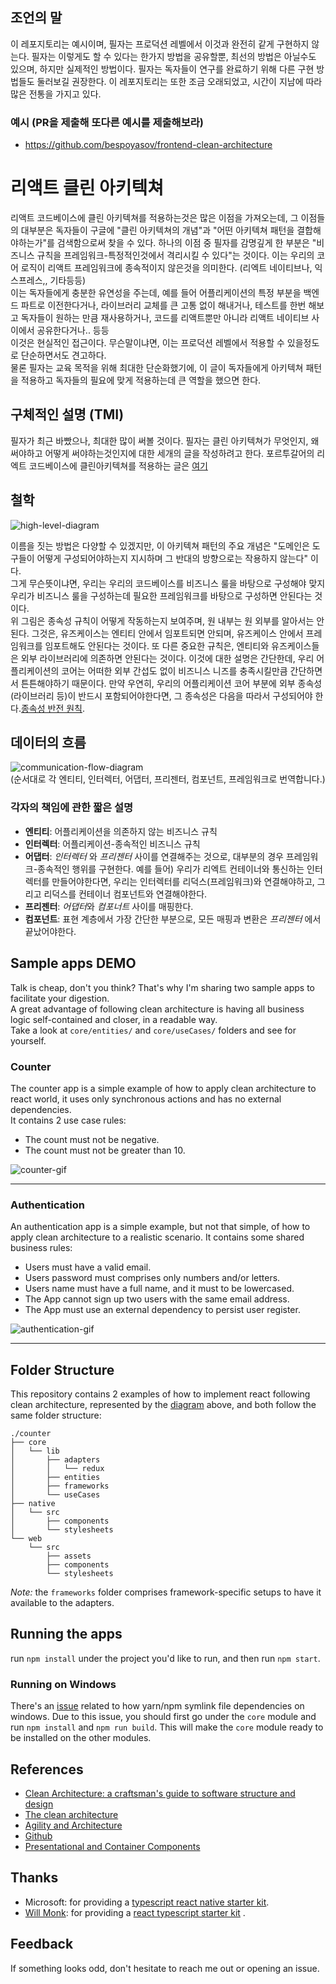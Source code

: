 ## 조언의 말
이 레포지토리는 예시이며, 필자는 프로덕션 레벨에서 이것과 완전히 같게 구현하지 않는다. 필자는 이렇게도 할 수 있다는 한가지 방법을 공유할뿐, 최선의 방법은 아닐수도 있으며, 하지만 실제적인 방법이다. 필자는 독자들이 연구를 완료하기 위해 다른 구현 방법들도 둘러보길 권장한다. 이 레포지토리는 또한 조금 오래되었고, 시간이 지남에 따라 많은 전통을 가지고 있다.  

### 예시 (PR을 제출해 또다른 예시를 제출해보라)
- https://github.com/bespoyasov/frontend-clean-architecture

# 리액트 클린 아키텍쳐
리액트 코드베이스에 클린 아키텍쳐를 적용하는것은 많은 이점을 가져오는데, 그 이점들의 대부분은 독자들이 구글에 "클린 아키텍쳐의 개념"과 "어떤 아키텍쳐 패턴을 결합해야하는가"를 검색함으로써 찾을 수 있다. 하나의 이점 중 필자를 감명깊게 한 부분은 "비즈니스 규칙을 프레임워크-특정적인것에서 격리시킬 수 있다"는 것이다. 이는 우리의 코어 로직이 리액트 프레임워크에 종속적이지 않은것을 의미한다. (리엑트 네이티브나, 익스프레스,, 기타등등)  
이는 독자들에게 충분한 유연성을 주는데, 예를 들어 어플리케이션의 특정 부분을 백엔드 파트로 이전한다거나, 라이브러리 교체를 큰 고통 없이 해내거나, 테스트를 한번 해보고 독자들이 원하는 만큼 재사용하거나, 코드를 리액트뿐만 아니라 리액트 네이티브 사이에서 공유한다거나.. 등등  
이것은 현실적인 접근이다. 무슨말이냐면, 이는 프로덕션 레벨에서 적용할 수 있을정도로 단순하면서도 견고하다.  
물론 필자는 교육 목적을 위해 최대한 단순화했기에, 이 글이 독자들에게 아키텍쳐 패턴을 적용하고 독자들의 필요에 맞게 적용하는데 큰 역할을 했으면 한다.  

## 구체적인 설명 (TMI)
필자가 최근 바빴으나, 최대한 많이 써볼 것이다.
필자는 클린 아키텍쳐가 무엇인지, 왜 써야하고 어떻게 써야하는것인지에 대한 세개의 글을 작성하려고 한다.
포르투갈어의 리엑트 코드베이스에 클린아키텍쳐를 적용하는 글은 [여기](https://medium.com/@eduardomoroni/arquitetura-limpa-para-bases-de-c%C3%B3digo-react-df0f78d2b42e)

## 철학
![high-level-diagram](https://github.com/eduardomoroni/react-clean-architecture/blob/master/docs/images/high-level-diagram.jpg)  

이름을 짓는 방법은 다양할 수 있겠지만, 이 아키텍쳐 패턴의 주요 개념은 "도메인은 도구들이 어떻게 구성되어야하는지 지시하며 그 반대의 방향으로는 작용하지 않는다" 이다.  
그게 무슨뜻이냐면, 우리는 우리의 코드베이스를 비즈니스 룰을 바탕으로 구성해야 맞지 우리가 비즈니스 룰을 구성하는데 필요한 프레임워크를 바탕으로 구성하면 안된다는 것이다.  
위 그림은 종속성 규칙이 어떻게 작동하는지 보여주며, 원 내부는 원 외부를 알아서는 안된다. 그것은, 유즈케이스는 엔티티 안에서 임포트되면 안되며, 유즈케이스 안에서 프레임워크를 임포트해도 안된다는 것이다. 
또 다른 중요한 규칙은, 엔티티와 유즈케이스들은 외부 라이브러리에 의존하면 안된다는 것이다. 이것에 대한 설명은 간단한데, 우리 어플리케이션의 코어는 어떠한 외부 간섭도 없이 비즈니스 니즈를 충족시킬만큼 간단하면서 튼튼해야하기 때문이다.
만약 우연히, 우리의 어플리케이션 코어 부분에 외부 종속성(라이브러리 등)이 반드시 포함되어야한다면, 그 종속성은 다음을 따라서 구성되어야 한다.[종속성 반전 원칙](https://en.wikipedia.org/wiki/Dependency_inversion_principle).

## 데이터의 흐름
![communication-flow-diagram](https://github.com/eduardomoroni/react-clean-architecture/blob/master/docs/images/communication-flow.jpg)  
(순서대로 각 엔티티, 인터렉터, 어댑터, 프리젠터, 컴포넌트, 프레임워크로 번역합니다.)

### 각자의 책임에 관한 짧은 설명
- **엔티티**: 어플리케이션을 의존하지 않는 비즈니스 규칙  
- **인터렉터**: 어플리케이션-종속적인 비즈니스 규칙  
- **어댑터**: *인터렉터* 와 *프리젠터* 사이를 연결해주는 것으로, 대부분의 경우 프레임워크-종속적인 행위를 구현한다. 예를 들어) 우리가 리엑트 컨테이너와 통신하는 인터렉터를 만들어야한다면, 우리는 인터렉터를 리덕스(프레임워크)와 연결해야하고, 그리고 리덕스를 컨테이너 컴포넌트와 연결해야한다.
- **프리젠터**: *어댑터*와 *컴포너트* 사이를 매핑한다.
- **컴포넌트**: 표현 계층에서 가장 간단한 부분으로, 모든 매핑과 변환은 *프리젠터* 에서 끝났어야한다.

## Sample apps DEMO
Talk is cheap, don't you think? That's why I'm sharing two sample apps to facilitate your digestion.  
A great advantage of following clean architecture is having all business logic self-contained and closer, in a readable way.  
Take a look at `core/entities/` and `core/useCases/` folders and see for yourself.
### Counter
The counter app is a simple example of how to apply clean architecture to react world, it uses only synchronous actions and has no external dependencies.  
It contains 2 use case rules:
- The count must not be negative.
- The count must not be greater than 10.  

![counter-gif](https://github.com/eduardomoroni/react-clean-architecture/blob/master/docs/images/counter.gif)  

---  

### Authentication
An authentication app is a simple example, but not that simple, of how to apply clean architecture to a realistic scenario.
It contains some shared business rules:
- Users must have a valid email.
- Users password must comprises only numbers and/or letters.
- Users name must have a full name, and it must to be lowercased.
- The App cannot sign up two users with the same email address.
- The App must use an external dependency to persist user register.  

![authentication-gif](https://github.com/eduardomoroni/react-clean-architecture/blob/master/docs/images/authentication.gif)  

---  

## Folder Structure
This repository contains 2 examples of how to implement react following clean architecture, represented by the [diagram](#philosophy) above, and both follow the same folder structure:
```
./counter
├── core
│   └── lib
│       ├── adapters
│       │   └── redux
│       ├── entities
│       ├── frameworks
│       └── useCases
├── native
│   └── src
│       ├── components
│       └── stylesheets
└── web
    └── src
        ├── assets
        ├── components
        └── stylesheets
```
*Note:* the `frameworks` folder comprises framework-specific setups to have it available to the adapters.  

## Running the apps
run `npm install` under the project you'd like to run, and then run `npm start`.

### Running on Windows

There's an [issue](https://github.com/eduardomoroni/react-clean-architecture/issues/2) related to how yarn/npm symlink file dependencies on windows. Due to this issue, you should first go under the `core` module and run `npm install` and `npm run build`. This will make the `core` module ready to be installed on the other modules.

## References
- [Clean Architecture: a craftsman's guide to software structure and design](https://goo.gl/2h3fsD)
- [The clean architecture](https://8thlight.com/blog/uncle-bob/2012/08/13/the-clean-architecture.html)
- [Agility and Architecture](https://www.youtube.com/watch?v=0oGpWmS0aYQ)
- [Github](https://github.com/topics/clean-architecture?o=desc&s=stars)
- [Presentational and Container Components](https://medium.com/@dan_abramov/smart-and-dumb-components-7ca2f9a7c7d0)

## Thanks
- Microsoft: for providing a [typescript react native starter kit](https://github.com/Microsoft/TypeScript-React-Native-Starter).
- [Will Monk](https://github.com/wmonk): for providing a [react typescript starter kit](https://github.com/wmonk/create-react-app-typescript) .

## Feedback
If something looks odd, don't hesitate to reach me out or opening an issue.
